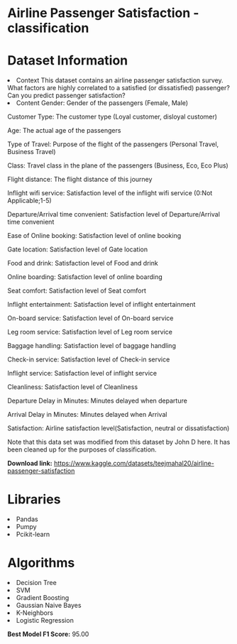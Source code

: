 # Airline Passenger Satisfaction - classification

# Dataset Information
<li>Context
This dataset contains an airline passenger satisfaction survey. What factors are highly correlated to a satisfied (or dissatisfied) passenger? Can you predict passenger satisfaction?


<li>Content
Gender: Gender of the passengers (Female, Male)

Customer Type: The customer type (Loyal customer, disloyal customer)

Age: The actual age of the passengers

Type of Travel: Purpose of the flight of the passengers (Personal Travel, Business Travel)

Class: Travel class in the plane of the passengers (Business, Eco, Eco Plus)

Flight distance: The flight distance of this journey

Inflight wifi service: Satisfaction level of the inflight wifi service (0:Not Applicable;1-5)

Departure/Arrival time convenient: Satisfaction level of Departure/Arrival time convenient

Ease of Online booking: Satisfaction level of online booking

Gate location: Satisfaction level of Gate location

Food and drink: Satisfaction level of Food and drink

Online boarding: Satisfaction level of online boarding

Seat comfort: Satisfaction level of Seat comfort

Inflight entertainment: Satisfaction level of inflight entertainment

On-board service: Satisfaction level of On-board service

Leg room service: Satisfaction level of Leg room service

Baggage handling: Satisfaction level of baggage handling

Check-in service: Satisfaction level of Check-in service

Inflight service: Satisfaction level of inflight service

Cleanliness: Satisfaction level of Cleanliness

Departure Delay in Minutes: Minutes delayed when departure

Arrival Delay in Minutes: Minutes delayed when Arrival

Satisfaction: Airline satisfaction level(Satisfaction, neutral or dissatisfaction)

Note that this data set was modified from this dataset by John D here. It has been cleaned up for the purposes of classification.

**Download link:** https://www.kaggle.com/datasets/teejmahal20/airline-passenger-satisfaction

# Libraries
<li>Pandas
<li>Pumpy
<li>Pcikit-learn

# Algorithms
<li>Decision Tree
<li>SVM
<li>Gradient Boosting
<li>Gaussian Naive Bayes
<li>K-Neighbors
<li>Logistic Regression

**Best Model F1 Score:** 95.00
